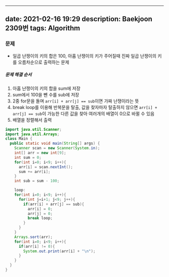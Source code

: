 
---
date: 2021-02-16 19:29
description: Baekjoon 2309번
tags: Algorithm
---

### 문제
* 일곱 난쟁이의 키의 합은 100, 아홉 난쟁이의 키가 주어질때 진짜 일곱 난쟁이의 키를 오름차순으로 출력하는 문제

##### 문제 해결 순서
1. 아홉 난쟁이의 키의 합을 sum에 저장
2. sum에서 100을 뺀 수를 sub에 저장
3. 2중 for문을 돌며 `arr[i] + arr[j] == sub`이면 가짜 난쟁이라는 뜻
4. break loop를 이용해 반복문을 탈출, 값을 찾자마자 탈출하지 않으면 `arr[i] + arr[j] == sub`이 가능한 다른 값을 찾아 여러개의 배열이 0으로 바뀔 수 있음
5. 배열을 정렬해서 출력

```java
import java.util.Scanner;
import java.util.Arrays;
class Main {
  public static void main(String[] args) {
    Scanner scan = new Scanner(System.in);
    int[] arr = new int[9];
    int sum = 0;
    for(int i=0; i<9; i++){
      arr[i] = scan.nextInt();
      sum += arr[i];
    }
    int sub = sum - 100;

    loop:
    for(int i=0; i<9; i++){
      for(int j=i+1; j<9; j++){
        if(arr[i] + arr[j] == sub){
          arr[i] = 0;
          arr[j] = 0;
          break loop;
        }
      }
    }
    Arrays.sort(arr);
    for(int i=0; i<9; i++){
      if(arr[i] != 0){
        System.out.print(arr[i] + "\n");
      }
    }
  }
}
```
